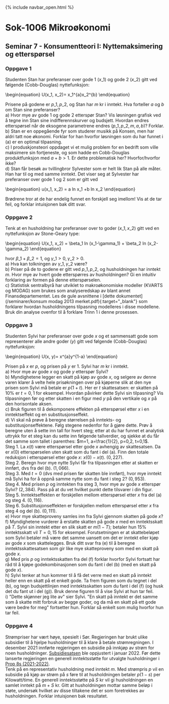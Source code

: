 {% include navbar_open.html %}
# Sok-1006 Mikroøkonomi   

## Seminar 7 - Konsumentteori I: Nyttemaksimering og etterspørsel   

   

### Oppgave 1   

Studenten Stan har preferanser over gode 1 ($x\_1$) og gode 2 ($x\_2$) gitt ved følgende (Cobb-Douglas) nyttefunksjon:

\begin{equation}
    U(x\_1, x\_2)= x\_1^{a}x\_2^{b}
\end{equation}

Prisene på godene er $p\_1, p\_2$, og Stan har $m$ kr i inntekt. Hva forteller $a$ og $b$ om Stan sine preferanser?      
a) Hvor mye av gode 1 og gode 2 etterspør Stan? Vis løsningen grafisk ved å tegne inn Stan sine indifferennskurver og budsjett. Hvordan endres etterspørsel når de eksogene parametrene endres ($p\_1, p\_2, m, a, b$)? Forklar.       
b) Stan er en oppegående fyr som studerer musikk på Konsen, men har aldri tatt noe økonomi. Forklar for han hvorfor løsningen som du har funnet i (a) er en optimal tilpasning.   
c) I produskjonsteori oppdaget vi et mulig problem for en bedrift som ville maksimere sin fortjeneste, og som hadde en Cobb-Douglas produktfunksjon med $a+b>1$. Er dette problematisk her? Hvorfor/hvorfor ikke?    
d) Stan får besøk av tvillingbror Sylvester som er helt lik Stan på alle måter. Han har til og med samme inntekt. Det viser seg at Sylvester har preferanser over gode 1 og 2 som er gitt ved

\begin{equation}
    u(x\_1, x\_2) = a ln x\_1 +b ln x\_2
\end{equation}

Brødrene tror at de har endelig funnet en forskjell seg imellom! Vis at de tar feil, og forklar intuisjonen bak ditt svar.    




### Oppgave 2   

Tenk at en husholdning har preferanser over to goder ($x\_1, x\_2$) gitt ved en nyttefunksjon av Stone-Geary type:

\begin{equation}
   U(x\_1, x\_2) = \beta\_1 ln (x\_1-\gamma\_1) + \beta\_2 ln (x\_2-\gamma\_2) 
\end{equation}

hvor $\beta\_1+\beta\_2=1$, og $\gamma\_1>0, \gamma\_2>0$.    
a) Hva kan tolkningen av $\gamma\_1, \gamma\_2$ være?   
b) Priser på de to godene er gitt ved $p\_1, p\_2$, og husholdningen har inntekt $m$. Hvor mye av hvert gode etterspørres av husholdningen? Gi en intuitiv forklaring av formen på denne etterspørselen.   
c) Statistisk sentralbyrå har utviklet to makroøkonomiske modeller (KVARTS og MODAG) som brukes som analyseredskap av blant annet Finansdepartementet. Les de gule avsnittene i [dette dokumentet](/seminarer/konsum modag 2013 merket.pdf){:target="_blank"} som forklarer hvordan husholdningens tilpasning modelleres i disse modellene. Bruk din analyse ovenfor til å forklare Trinn 1 i denne prosessen.   



### Oppgave 3   

Studenten Sylvi har preferanser over gode $x$ og et sammensatt gode som representerer alle andre goder ($y$) gitt ved følgende (Cobb-Douglas) nyttefunksjon:

\begin{equation}
    U(x, y)= x^{a}y^{1-a}
\end{equation}

Prisen på $x$ er $p$, og prisen på $y$ er 1. Sylvi har $m$ kr i inntekt.       
a) Hvor mye av gode $x$ og gode $y$ etterspør Sylvi?   
b) Myndighetene legger en skatt på kjøp av gode $x$, og selgere av denne varen klarer å velte hele prisøkningen over på kjøperne slik at den nye prisen som Sylvi må betale er $p(1+t)$. Her er $t$ skattesatsen: er skatten på 10% er $t=0,1$ for eksempel. Hvordan påvirker dette Sylvi sin tilpasning? Vis tilpasningen før og etter skatten i en figur med $y$ på den vertikale og $x$ på den horisontale aksen.    
c) Bruk figuren til å dekomponere effekten på etterspørsel etter $x$ i en inntektseffekt og en substitusjonseffekt.   
d) Vi skal nå prøve å beregne størrelsen på inntekts- og substitusjonseffektene. Følg stegene nedenfor for å gjøre dette. Prøv å beregne uten å sette inn tall for hvert steg; etter at du har funnet et analytisk uttrykk for et steg kan du sette inn følgende tallverdier, og sjekke at du får det samme som tallet i parenthes: $m=1, a=\frac{1}{2}, p=0,2, t=0,1$.   
Steg 1. La $x(t)$ være etterspørsel etter gode $x$ avhengig av skattesatsen. Da er $x(0)$ etterspørselen uten skatt som du fant i del (a). Finn den totale reduksjon i etterspørsel etter gode $x$: $x(0)-x(t)$. ($0,227$).   
Steg 2. Beregn hvor mye nytte Sylvi får fra tilpasningen etter at skatten er innført, dvs fra del (b). ($1,066$).   
Steg 3. Med $t=0$ (dvs med prisen før skatten ble innført), hvor mye inntekt må Sylvi ha for å oppnå samme nytte som du fant i steg 2? ($0,953$).   
Steg 4. Med prisen $p$ og inntekten fra steg 3, hvor mye av gode $x$ etterspør Sylvi? ($2,384$). Pass på at du vet hvilket punkt dette tilsvarer i din figur.   
Steg 5. Inntektseffekten er forskjellen mellom etterspørsel etter $x$ fra del (a) og steg 4. ($0,116$).   
Steg 6. Substitusjonseffekten er forskjellen mellom etterspørsel etter $x$ fra steg 4 og del (b). ($0,111$).   
e) Hvor mye skatteproveny samles inn fra Sylvi gjennom skatten på gode $x$?   
f) Myndighetene vurderer å erstatte skatten på gode $x$ med en inntektsskatt på $T$. Sylvi sin inntekt etter en slik skatt er $m(1-T)$; betaler hun 15% inntektsskatt vil $T=0,15$ for eksempel. Forutsetningen er at skattebeløpet som Sylvi betaler må være det samme uansett om det er inntekt eller kjøp av gode $x$ som skattelegges. Bruk ditt svar fra (e) til å beregne inntektsskattesatsen som gir like mye skatteproveny som med en skatt på gode $x$.    
g) Med pris $p$ og inntektsskatten fra del (f) forklar hvorfor Sylvi fortsatt har råd til å kjøpe godekombinasjonen som du fant i del (b) (med en skatt på gode $x$).   
h) Sylvi tenker at hun kommer til å få det verre med en skatt på inntekt heller enn en skatt på et enkelt gode. Ta frem figuren som du tegnet i del (b), og tegn budsjettlinjen med inntektsskatten som du fant i del (f) (og husk det du fant ut i del (g)). Bruk denne figuren til å vise Sylvi at hun tar feil.    
i) "Dette skjønner jeg lite av" sier Sylvi. "En skatt på inntekt er det samme som å skatte mitt forbruk av begge goder, og da må en skatt på ett gode være bedre for meg" fortsetter hun. Forklar så enkelt som mulig hvorfor hun tar feil.     

### Oppgave 4    

Strømpriser har vært høye, spesielt i Sør. Regjeringen har brukt ulike subsidier til å hjelpe husholdninger til å klare å betale strømregningen. I desember 2021 innførte regjeringen en subsidie på innkjøp av strøm for noen husholdninger. [Subsidiesatsen](https://www.regjeringen.no/no/aktuelt/regjeringen-oppjusterer-sikringsordningen-og-gir-folk-mer-stromstotte/id2894979/) ble oppjustert i januar 2022. Før dette lanserte regjeringen en generell inntektsstøtte for utvalgte husholdninger i [Prop 8s (2021-2022)](/seminarer/Prop8s.pdf).         
Tenk på en representativ husholdning med inntekt $m$. Med strømpris $p$ vil en subsidie på kjøp av strøm på $s$ føre til at husholdningen betaler $p(1-s)$ per Kilowatt/time. En generell inntektsstøtte på $S$ kr vil gi husholdningen en samlet inntekt på $m+S$ kr. Gitt at husholdningen mottar samme beløp i støte, undersøk hvilket av disse tiltakene det er som foretrekkes av husholdningen. Forklar intuisjonen bak resultatet. 










